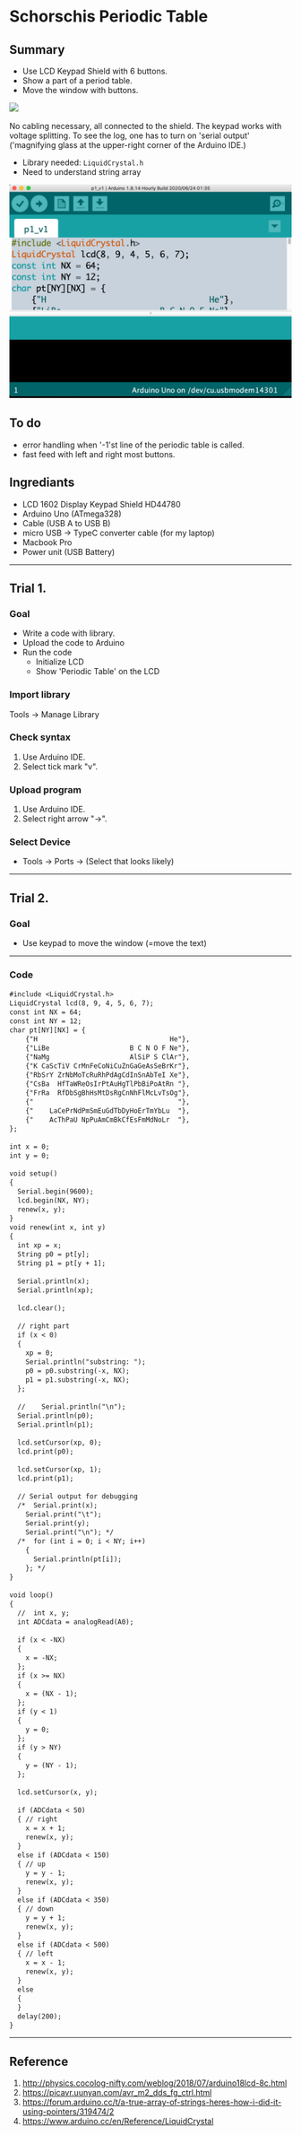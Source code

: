 # Schorschis Periodic Table

## Summary

- Use LCD Keypad Shield with 6 buttons.
- Show a part of a period table.
- Move the window with buttons.

![](./images/_DSC6331.JPG)

No cabling necessary, all connected to the shield. 
The keypad works with voltage splitting. 
To see the log, one has to turn on 'serial output' ('magnifying glass at the 
upper-right corner of the Arduino IDE.)

- Library needed: ```LiquidCrystal.h```
- Need to understand string array


![](./images/arduino_ide.png)

## To do 
- error handling when '-1'st line of the periodic table is called.
- fast feed with left and right most buttons.

## Ingrediants

- LCD 1602 Display Keypad Shield HD44780
- Arduino Uno (ATmega328)
- Cable (USB A to USB B)
- micro USB -> TypeC converter cable (for my laptop)
- Macbook Pro
- Power unit (USB Battery)

------------------------------------------
## Trial 1.
### Goal
- Write a code with library.
- Upload the code to Arduino
- Run the code
  + Initialize LCD
  + Show 'Periodic Table' on the LCD

### Import library
Tools -> Manage Library

### Check syntax
1. Use Arduino IDE. 
2. Select tick mark "v".

### Upload program
1. Use Arduino IDE. 
2. Select right arrow "->". 

### Select Device
- Tools -> Ports -> (Select that looks likely)

------------------------------------------
## Trial 2.
### Goal
- Use keypad to move the window
  (=move the text)

------------------------------------------
### Code
```
#include <LiquidCrystal.h>
LiquidCrystal lcd(8, 9, 4, 5, 6, 7);
const int NX = 64;
const int NY = 12;
char pt[NY][NX] = {
    {"H                                 He"},
    {"LiBe                    B C N O F Ne"},
    {"NaMg                    AlSiP S ClAr"},
    {"K CaScTiV CrMnFeCoNiCuZnGaGeAsSeBrKr"},
    {"RbSrY ZrNbMoTcRuRhPdAgCdInSnAbTeI Xe"},
    {"CsBa  HfTaWReOsIrPtAuHgTlPbBiPoAtRn "},
    {"FrRa  RfDbSgBhHsMtDsRgCnNhFlMcLvTsOg"},
    {"                                    "},
    {"    LaCePrNdPmSmEuGdTbDyHoErTmYbLu  "},
    {"    AcThPaU NpPuAmCmBkCfEsFmMdNoLr  "},
};

int x = 0;
int y = 0;

void setup()
{
  Serial.begin(9600);
  lcd.begin(NX, NY);
  renew(x, y);
}
void renew(int x, int y)
{
  int xp = x;
  String p0 = pt[y];
  String p1 = pt[y + 1];

  Serial.println(x);
  Serial.println(xp);

  lcd.clear();

  // right part
  if (x < 0)
  {
    xp = 0;
    Serial.println("substring: ");
    p0 = p0.substring(-x, NX);
    p1 = p1.substring(-x, NX);
  };

  //    Serial.println("\n");
  Serial.println(p0);
  Serial.println(p1);

  lcd.setCursor(xp, 0);
  lcd.print(p0);

  lcd.setCursor(xp, 1);
  lcd.print(p1);

  // Serial output for debugging
  /*  Serial.print(x);
    Serial.print("\t");
    Serial.print(y);
    Serial.print("\n"); */
  /*  for (int i = 0; i < NY; i++)
    {
      Serial.println(pt[i]);
    }; */
}

void loop()
{
  //  int x, y;
  int ADCdata = analogRead(A0);

  if (x < -NX)
  {
    x = -NX;
  };
  if (x >= NX)
  {
    x = (NX - 1);
  };
  if (y < 1)
  {
    y = 0;
  };
  if (y > NY)
  {
    y = (NY - 1);
  };

  lcd.setCursor(x, y);

  if (ADCdata < 50)
  { // right
    x = x + 1;
    renew(x, y);
  }
  else if (ADCdata < 150)
  { // up
    y = y - 1;
    renew(x, y);
  }
  else if (ADCdata < 350)
  { // down
    y = y + 1;
    renew(x, y);
  }
  else if (ADCdata < 500)
  { // left
    x = x - 1;
    renew(x, y);
  }
  else
  {
  }
  delay(200);
}

```

------------------------------------------


## Reference
1. http://physics.cocolog-nifty.com/weblog/2018/07/arduino18lcd-8c.html
2. https://picavr.uunyan.com/avr_m2_dds_fg_ctrl.html
3. https://forum.arduino.cc/t/a-true-array-of-strings-heres-how-i-did-it-using-pointers/319474/2
4. https://www.arduino.cc/en/Reference/LiquidCrystal